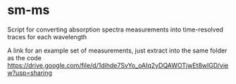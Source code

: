 # sm-ms
Script for converting absorption spectra measurements into time-resolved traces for each wavelength

A link for an example set of measurements, just extract into the same folder as the code
https://drive.google.com/file/d/1dihde7SvYo_oAIq2yDQAWOTjwEt8wIGD/view?usp=sharing

